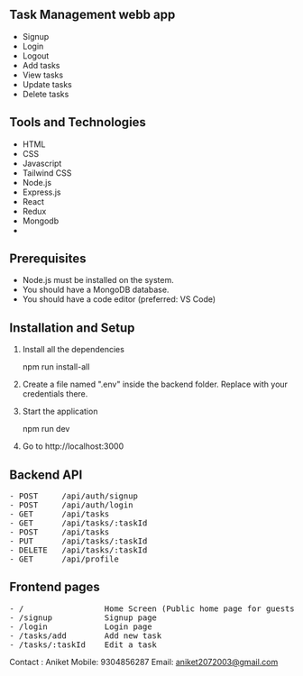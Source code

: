 ## Task Management webb app

- Signup
- Login
- Logout
- Add tasks
- View tasks
- Update tasks
- Delete tasks

## Tools and Technologies

- HTML
- CSS
- Javascript
- Tailwind CSS
- Node.js
- Express.js
- React
- Redux
- Mongodb
- 
## Prerequisites

- Node.js must be installed on the system.
- You should have a MongoDB database.
- You should have a code editor (preferred: VS Code)

## Installation and Setup

1. Install all the dependencies

 
   npm run install-all


2. Create a file named ".env" inside the backend folder. Replace with your credentials there.

3. Start the application

 
   npm run dev


4. Go to http://localhost:3000

## Backend API

<pre>
- POST     /api/auth/signup
- POST     /api/auth/login
- GET      /api/tasks
- GET      /api/tasks/:taskId
- POST     /api/tasks
- PUT      /api/tasks/:taskId
- DELETE   /api/tasks/:taskId
- GET      /api/profile
</pre>

## Frontend pages

<pre>
- /                 Home Screen (Public home page for guests and private dashboard (tasks) for logged-in users)
- /signup           Signup page
- /login            Login page
- /tasks/add        Add new task
- /tasks/:taskId    Edit a task
</pre>



Contact : Aniket
Mobile: 9304856287
Email: aniket2072003@gmail.com
 
 
